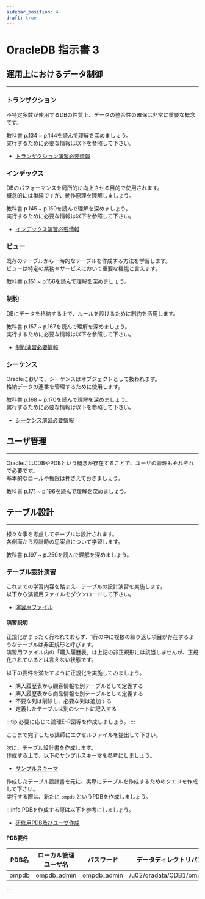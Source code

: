 ```yaml
---
sidebar_position: 4
draft: true
---
```


# OracleDB 指示書 3

## 運用上におけるデータ制御
---
### トランザクション
不特定多数が使用するDBの性質上、データの整合性の確保は非常に重要な概念です。  

教科書 p.134 ~ p.144を読んで理解を深めましょう。   
実行するために必要な情報は以下を参照して下さい。

- [トランザクション演習必要情報](./manual/page6.md)

### インデックス
DBのパフォーマンスを局所的に向上させる目的で使用されます。  
概念的には単純ですが、動作原理を理解しましょう。

教科書 p.145 ~ p.150を読んで理解を深めましょう。   
実行するために必要な情報は以下を参照して下さい。

- [インデックス演習必要情報](./manual/page7.md)

### ビュー
既存のテーブルから一時的なテーブルを作成する方法を学習します。  
ビューは特定の業務やサービスにおいて重要な機能と言えます。  

教科書 p.151 ~ p.156を読んで理解を深めましょう。   

### 制約
DBにデータを格納する上で、ルールを設けるために制約を活用します。  

教科書 p.157 ~ p.167を読んで理解を深めましょう。   
実行するために必要な情報は以下を参照して下さい。

- [制約演習必要情報](./manual/page8.md)

### シーケンス
Oracleにおいて、シーケンスはオブジェクトとして扱われます。  
格納データの連番を管理するために使用します。  

教科書 p.168 ~ p.170を読んで理解を深めましょう。   
実行するために必要な情報は以下を参照して下さい。

- [シーケンス演習必要情報](./manual/page9.md)

## ユーザ管理
---
OracleにはCDBやPDBという概念が存在することで、ユーザの管理もそれぞれで必要です。  
基本的なロールや権限は押さえておきましょう。

教科書 p.171 ~ p.196を読んで理解を深めましょう。   

## テーブル設計
---
様々な事を考慮してテーブルは設計されます。   
各側面から設計時の思案点について学習します。  

教科書 p.197 ~ p.250を読んで理解を深めましょう。  

### テーブル設計演習
これまでの学習内容を踏まえ、テーブルの設計演習を実施します。  
以下から演習用ファイルをダウンロードして下さい。

- [演習用ファイル](./files/ompdb.xlsx)

#### 演習説明
正規化がまったく行われておらず、1行の中に複数の繰り返し項目が存在するようなテーブルは非正規形と呼びます。  
演習用ファイル内の「購入履歴表」は上記の非正規形には該当しませんが、正規化されているとは言えない状態です。  

以下の要件を満たすように正規化を実施してみましょう。
- 購入履歴表から顧客情報を別テーブルとして定義する
- 購入履歴表から商品情報を別テーブルとして定義する
- 不要な列は削除し、必要な列は追加する
- 定義したテーブルは別のシートに記入する

:::tip
必要に応じて論理E-R図等を作成しましょう。
:::

ここまで完了したら講師にエクセルファイルを提出して下さい。  

次に、テーブル設計書を作成します。  
作成する上で、以下のサンプルスキーマを参考にしましょう。

- [サンプルスキーマ](./files/oracleDB_schema_sample.xlsx)

作成したテーブル設計書を元に、実際にテーブルを作成するためのクエリを作成して下さい。  
実行する際は、新たに `ompdb` というPDBを作成しましょう。

:::info
PDBを作成する際は以下を参考にしましょう。
- [研修用PDB及びユーザ作成](./manual/page3.md)  

#### PDB要件  

|PDB名|ローカル管理ユーザ名|パスワード|データディレクトリパス|
|---|---|---|---|
|ompdb|ompdb_admin|ompdb_admin|/u02/oradata/CDB1/ompdb/|
:::
